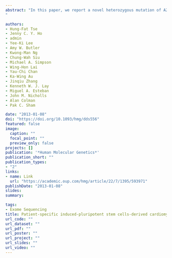 ```yaml
---
abstract: "In this paper, we report a novel heterozygous mutation of A285V codon conversion on exon 4 of the desmin (DES), using whole exome sequencing (WES) in an isolated proband with documented dilated cardiomyopathy (DCM). This mutation is predicted to cause three-dimensional structure changes of DES. Immunohistological and electron microscopy studies demonstrated diffuse abnormal DES aggregations in DCM-induced-pluripotent stem cell (iPSC)-derived cardiomyocytes, and control-iPSC-derived cardiomyocytes transduced with A285V-DES. DCM-iPSC-derived cardiomyocytes also exhibited functional abnormalities in vitro. This is the first demonstration that patient-specific iPSC-derived cardiomyocytes can be used to provide histological and functional confirmation of a suspected genetic basis for DCM identified by WES.
"

authors:
- Hung-Fat Tse
- Jenny C. Y. Ho 
- admin
- Yee-Ki Lee 
- Amy W. Butler 
- Kwong-Man Ng 
- Chung-Wah Siu 
- Michael A. Simpson 
- Wing-Hon Lai 
- Yau-Chi Chan 
- Ka-Wing Au 
- Jinqiu Zhang 
- Kenneth W. J. Lay 
- Miguel A. Esteban 
- John M. Nicholls 
- Alan Colman 
- Pak C. Sham 

date: "2013-01-08"
doi: "https://doi.org/10.1093/hmg/dds556"
featured: false
image:
  caption: ""
  focal_point: ""
  preview_only: false
projects: []
publication: '*Human Molecular Genetics*'
publication_short: ""
publication_types:
- "2"
links:
- name: Link
  url: "https://academic.oup.com/hmg/article/22/7/1395/593971"
publishDate: "2013-01-08"
slides: 
summary:

tags: 
- Exome Sequencing
title: Patient-specific induced-pluripotent stem cells-derived cardiomyocytes recapitulate the pathogenic phenotypes of dilated cardiomyopathy due to a novel DES mutation identified by whole exome sequencing
url_code: ""
url_dataset: ""
url_pdf: ""
url_poster: ""
url_project: ""
url_slides: ""
url_video: ""
---
```



